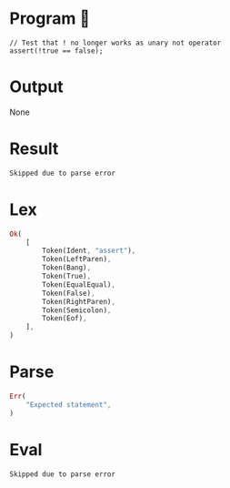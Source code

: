 # Program 🔴
```rustleaf
// Test that ! no longer works as unary not operator
assert(!true == false);
```

# Output
None

# Result
```rust
Skipped due to parse error
```

# Lex
```rust
Ok(
    [
        Token(Ident, "assert"),
        Token(LeftParen),
        Token(Bang),
        Token(True),
        Token(EqualEqual),
        Token(False),
        Token(RightParen),
        Token(Semicolon),
        Token(Eof),
    ],
)
```

# Parse
```rust
Err(
    "Expected statement",
)
```

# Eval
```rust
Skipped due to parse error
```